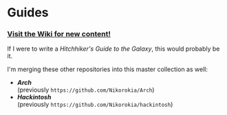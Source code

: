 # Guides

### [Visit the Wiki for new content!](https://github.com/Nikorokia/guides/wiki)

If I were to write a _Hitchhiker's Guide to the Galaxy_, this would probably be it.

I'm merging these other repositories into this master collection as well:
- _**Arch**_  
    (previously `https://github.com/Nikorokia/Arch`)  
- _**Hackintosh**_  
    (previously `https://github.com/Nikorokia/hackintosh`)  
